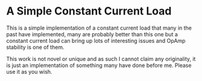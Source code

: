 A Simple Constant Current Load
==============================

This is a simple implementation of a constant current load that many
in the past have implemented, many are probably better than this one
but a constant current load can bring up lots of interesting issues
and OpAmp stability is one of them.

This work is not novel or unique and as such I cannot claim any
originality, it is just an implementation of something many have
done before me. Please use it as you wish.

